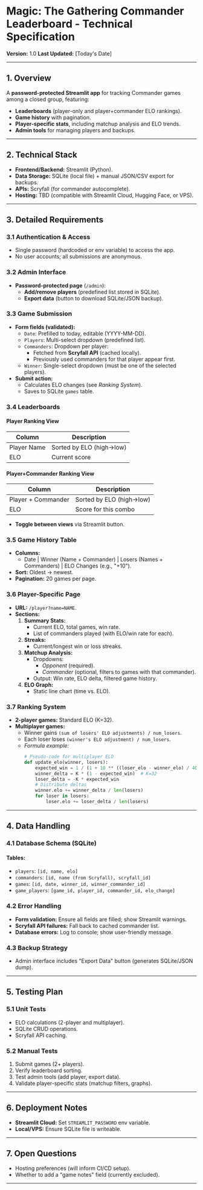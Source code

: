 # **Magic: The Gathering Commander Leaderboard - Technical Specification**
**Version:** 1.0
**Last Updated:** [Today's Date]

---

## **1. Overview**
A **password-protected Streamlit app** for tracking Commander games among a closed group, featuring:
- **Leaderboards** (player-only and player+commander ELO rankings).
- **Game history** with pagination.
- **Player-specific stats**, including matchup analysis and ELO trends.
- **Admin tools** for managing players and backups.

---

## **2. Technical Stack**
- **Frontend/Backend:** Streamlit (Python).
- **Data Storage:** SQLite (local file) + manual JSON/CSV export for backups.
- **APIs:** Scryfall (for commander autocomplete).
- **Hosting:** TBD (compatible with Streamlit Cloud, Hugging Face, or VPS).

---

## **3. Detailed Requirements**

### **3.1 Authentication & Access**
- Single password (hardcoded or env variable) to access the app.
- No user accounts; all submissions are anonymous.

### **3.2 Admin Interface**
- **Password-protected page** (`/admin`):
  - **Add/remove players** (predefined list stored in SQLite).
  - **Export data** (button to download SQLite/JSON backup).

### **3.3 Game Submission**
- **Form fields (validated):**
  - `Date`: Prefilled to today, editable (YYYY-MM-DD).
  - `Players`: Multi-select dropdown (predefined list).
  - `Commanders`: Dropdown per player:
    - Fetched from **Scryfall API** (cached locally).
    - Previously used commanders for that player appear first.
  - `Winner`: Single-select dropdown (must be one of the selected players).
- **Submit action:**
  - Calculates ELO changes (see *Ranking System*).
  - Saves to SQLite `games` table.

### **3.4 Leaderboards**
#### **Player Ranking View**
| Column       | Description              |
|--------------|--------------------------|
| Player Name  | Sorted by ELO (high→low) |
| ELO          | Current score            |

#### **Player+Commander Ranking View**
| Column               | Description                     |
|----------------------|---------------------------------|
| Player + Commander   | Sorted by ELO (high→low)        |
| ELO                 | Score for this combo            |

- **Toggle between views** via Streamlit button.

### **3.5 Game History Table**
- **Columns:**
  - Date | Winner (Name + Commander) | Losers (Names + Commanders) | ELO Changes (e.g., "+10").
- **Sort:** Oldest → newest.
- **Pagination:** 20 games per page.

### **3.6 Player-Specific Page**
- **URL:** `/player?name=NAME`.
- **Sections:**
  1. **Summary Stats:**
     - Current ELO, total games, win rate.
     - List of commanders played (with ELO/win rate for each).
  2. **Streaks:**
     - Current/longest win or loss streaks.
  3. **Matchup Analysis:**
     - Dropdowns:
       - *Opponent* (required).
       - *Commander* (optional, filters to games with that commander).
     - Output: Win rate, ELO delta, filtered game history.
  4. **ELO Graph:**
     - Static line chart (time vs. ELO).

### **3.7 Ranking System**
- **2-player games:** Standard ELO (K=32).
- **Multiplayer games:**
  - Winner gains `(sum of losers' ELO adjustments) / num_losers`.
  - Each loser loses `(winner's ELO adjustment) / num_losers`.
  - *Formula example:*
    ```python
    # Pseudo-code for multiplayer ELO
    def update_elo(winner, losers):
        expected_win = 1 / (1 + 10 ** ((loser_elo - winner_elo) / 400))
        winner_delta = K * (1 - expected_win)  # K=32
        loser_delta = -K * expected_win
        # Distribute deltas
        winner.elo += winner_delta / len(losers)
        for loser in losers:
            loser.elo += loser_delta / len(losers)
    ```

---

## **4. Data Handling**

### **4.1 Database Schema (SQLite)**
#### **Tables:**
- `players`: `[id, name, elo]`
- `commanders`: `[id, name (from Scryfall), scryfall_id]`
- `games`: `[id, date, winner_id, winner_commander_id]`
- `game_players`: `[game_id, player_id, commander_id, elo_change]`

### **4.2 Error Handling**
- **Form validation:** Ensure all fields are filled; show Streamlit warnings.
- **Scryfall API failures:** Fall back to cached commander list.
- **Database errors:** Log to console; show user-friendly message.

### **4.3 Backup Strategy**
- Admin interface includes "Export Data" button (generates SQLite/JSON dump).

---

## **5. Testing Plan**

### **5.1 Unit Tests**
- ELO calculations (2-player and multiplayer).
- SQLite CRUD operations.
- Scryfall API caching.

### **5.2 Manual Tests**
1. Submit games (2+ players).
2. Verify leaderboard sorting.
3. Test admin tools (add player, export data).
4. Validate player-specific stats (matchup filters, graphs).

---

## **6. Deployment Notes**
- **Streamlit Cloud:** Set `STREAMLIT_PASSWORD` env variable.
- **Local/VPS:** Ensure SQLite file is writeable.

---

## **7. Open Questions**
- Hosting preferences (will inform CI/CD setup).
- Whether to add a "game notes" field (currently excluded).

---
